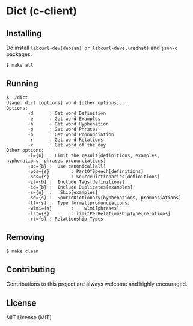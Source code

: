 # Dict (c-client)

## Installing

Do install `libcurl-dev(debian) or libcurl-devel(redhat)` and `json-c` packages.

```
$ make all
```

## Running

```
$ ./dict
Usage: dict [options] word [other options]...
Options:
        -d      : Get word Definition
        -e      : Get word Examples
        -h      : Get word Hyphenation
        -p      : Get word Phrases
        -o      : Get word Pronunciation
        -r      : Get word Relations
        -x      : Get word of the day
Other options:
        -l={n}  : Limit the result[definitions, examples, hyphenations, phrases pronunciations]
        -uc={b} :  Use canonical[all]
        -pos={s}        : PartOfSpeech[definitions]
        -sds={s}        : SourceDictionaries[definitions]
        -it={b} :  Include Tags[definitions]
        -id={b} :  Include Duplicates[examples]
        -s={n}  :   Skip[examples]
        -sd={s} :  SourceDictionary[hyphenations, pronunciations]
        -tf={s} :  Type format[pronunciations]
        -wlmi={s}       :    wlmi[phrases]
        -lrt={s}        : limitPerRelationshipType[relations]
        -rt={s} : Relationship Types
```

## Removing

```
$ make clean
```

## Contributing

Contributions to this project are always welcome and highly encouraged.

## License

MIT License (MIT)